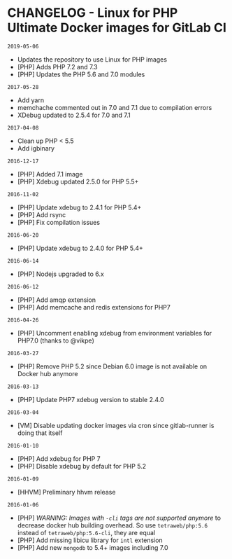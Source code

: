 # CHANGELOG - Linux for PHP Ultimate Docker images for GitLab CI

`2019-05-06`
 - Updates the repository to use Linux for PHP images
 - [PHP] Adds PHP 7.2 and 7.3
 - [PHP] Updates the PHP 5.6 and 7.0 modules
 
`2017-05-28`
 - Add yarn
 - memchache commented out in 7.0 and 7.1 due to compilation errors
 - XDebug updated to 2.5.4 for 7.0 and 7.1

`2017-04-08`
 - Clean up PHP < 5.5
 - Add igbinary

`2016-12-17`
 - [PHP] Added 7.1 image
 - [PHP] Xdebug updated 2.5.0 for PHP 5.5+

`2016-11-02`
 - [PHP] Update xdebug to 2.4.1 for PHP 5.4+
 - [PHP] Add rsync
 - [PHP] Fix compilation issues

`2016-06-20`
 - [PHP] Update xdebug to 2.4.0 for PHP 5.4+

`2016-06-14`
 - [PHP] Nodejs upgraded to 6.x

`2016-06-12`
 - [PHP] Add amqp extension
 - [PHP] Add memcache and redis extensions for PHP7

`2016-04-26`
 - [PHP] Uncomment enabling xdebug from environment variables for PHP7.0 (thanks to @vikpe)

`2016-03-27`
 - [PHP] Remove PHP 5.2 since Debian 6.0 image is not available on Docker hub anymore

`2016-03-13`
 - [PHP] Update PHP7 xdebug version to stable 2.4.0

`2016-03-04`
 - [VM] Disable updating docker images via cron since gitlab-runner is doing that itself

`2016-01-10`
 - [PHP] Add xdebug for PHP 7
 - [PHP] Disable xdebug by default for PHP 5.2

`2016-01-09`
 - [HHVM] Preliminary hhvm release

`2016-01-06`
- [PHP] *WARNING: Images with `-cli` tags are not supported anymore* to decrease docker hub building overhead. So use `tetraweb/php:5.6` instead of `tetraweb/php:5.6-cli`, they are equal
- [PHP] Add missing libicu library for `intl` extension
- [PHP] Add new `mongodb` to 5.4+ images including 7.0

